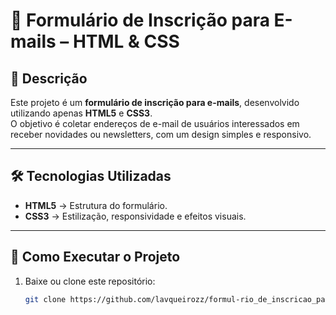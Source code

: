# 📩 Formulário de Inscrição para E-mails – HTML & CSS

## 📌 Descrição
Este projeto é um **formulário de inscrição para e-mails**, desenvolvido utilizando apenas **HTML5** e **CSS3**.  
O objetivo é coletar endereços de e-mail de usuários interessados em receber novidades ou newsletters, com um design simples e responsivo.  

---

## 🛠 Tecnologias Utilizadas
- **HTML5** → Estrutura do formulário.  
- **CSS3** → Estilização, responsividade e efeitos visuais.  

---

## 🚀 Como Executar o Projeto
1. Baixe ou clone este repositório:
   ```bash
   git clone https://github.com/lavqueirozz/formul-rio_de_inscricao_para_e-mails.git

